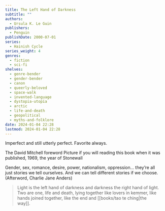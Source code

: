 ```yaml
---
title: The Left Hand of Darkness
subtitle: ""
authors:
  - Ursula K. Le Guin
publishers:
  - Penguin
publishDate: 2000-07-01
series:
  - Hainish Cycle
series_weight: 4
genres:
  - fiction
  - sci-fi
shelves:
  - genre-bender
  - gender-bender
  - canon
  - queerly-beloved
  - space-walk
  - invented-language
  - dystopia-utopia
  - arctic
  - life-and-death
  - geopolitical
  - myths-and-folklore
date: 2024-01-04 22:28
lastmod: 2024-01-04 22:28
---
```

Imperfect and still utterly perfect. Favorite always.

The David Mitchell foreword 
Picture if you will reading this book when it was published, 1969, the year of Stonewall

Gender, sex, romance, desire, power, nationalism, oppression… they’re all just stories we tell ourselves. And we can tell different stories if we choose. (Afterword, Charlie Jane Anders)

> Light is the left hand of darkness 
> and darkness the right hand of light.  
> Two are one, life and death, lying 
> together like lovers in kemmer, 
> like hands joined together, 
> like the end and [[books/tao te ching|the way]]. 